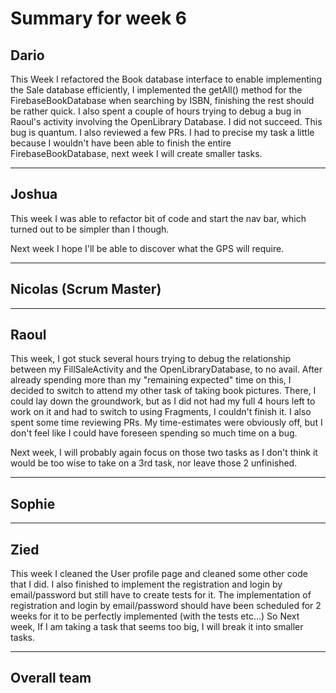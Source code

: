 # Summary for week 6

## Dario

This Week I refactored the Book database interface to enable implementing the Sale database efficiently, I implemented the getAll() method for the FirebaseBookDatabase when searching by ISBN, finishing the rest should be rather quick. I also spent a couple of hours trying to debug a bug in Raoul's activity involving the OpenLibrary Database. I did not succeed. This bug is quantum. I also reviewed a few PRs. I had to precise my task a little because I wouldn't have been able to finish the entire FirebaseBookDatabase, next week I will create smaller tasks.

---
## Joshua

This week I was able to refactor bit of code and start the nav bar, which turned out to be simpler than I though.

Next week I hope I'll be able to discover what the GPS will require.

---

## Nicolas (Scrum Master)



---



## Raoul

This week, I got stuck several hours trying to debug the relationship between my FillSaleActivity and the OpenLibraryDatabase, to no avail. After already spending more than my "remaining expected" time on this, I decided to switch to attend my other task of taking book pictures. There, I could lay down the groundwork, but as I did not had my full 4 hours left to work on it and had to switch to using Fragments, I couldn't finish it. I also spent some time reviewing PRs. 
My time-estimates were obviously off, but I don't feel like I could have foreseen spending so much time on a bug.

Next week, I will probably again focus on those two tasks as I don't think it would be too wise to take on a 3rd task, nor leave those 2 unfinished.

---


## Sophie



---

## Zied

This week I cleaned the User profile page and cleaned some other code that I did. 
I also finished to implement the registration and login by email/password but still have to create tests for it.
The implementation of registration and login by email/password should have been scheduled for 2 weeks for it to be perfectly implemented (with the tests etc...)
So Next week, If I am taking a task that seems too big, I will break it into smaller tasks.


---

## Overall team


